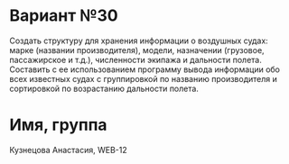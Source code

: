 # Вариант №30
Создать структуру для хранения информации о воздушных судах: марке (названии производителя), модели, назначении (грузовое, пассажирское и т.д.), численности экипажа и дальности полета. Составить с ее использованием программу вывода информации обо всех известных судах с группировкой по названию производителя и сортировкой по возрастанию дальности полета.
# Имя, группа
Кузнецова Анастасия, WEB-12
